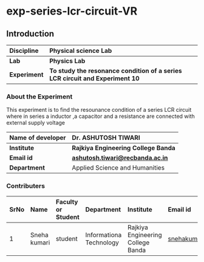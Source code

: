 
# exp-series-lcr-circuit-VR
## Introduction


<b>Discipline | <b>Physical science Lab
:--|:--|
<b> Lab | <b> Physics Lab
<b> Experiment|   <b> To study the resonance condition of a series LCR circuit and Experiment 10

### About the Experiment 

This experiment is to find the resounance condition of a series LCR circuit where in series a inductor ,a capacitor and a resistance are 
connected with external supply voltage 

<b>Name of developer  | <b>Dr. ASHUTOSH TIWARI
:--|:--|
<b> Institute | <b> Rajkiya Engineering College Banda
<b> Email id|     <b> ashutosh.tiwari@recbanda.ac.in  
<b> Department | Applied Science and Humanities

### Contributers 

SrNo | Name | Faculty or Student | Department| Institute | Email id
:--|:--|:--|:--|:--|:--| 
1 | Sneha kumari | student  | Informationa Technology | Rajkiya Engineering College Banda | snehakumarihzb1@gmail.com 

